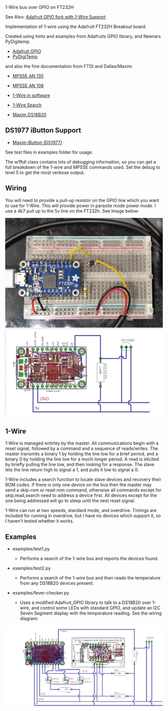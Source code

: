 1-Wire bus over GPIO on FT232H

See Also: [Adafruit GPIO fork with 1-Wire Support](https://github.com/TuxInvader/Adafruit_Python_GPIO)

Implementation of 1-wire using the Adafruit FT232H Breakout board.

Created using hints and examples from Adafruits GPIO library, and Neenars PyDigitemp:

 * [Adafruit GPIO](https://github.com/adafruit/Adafruit_Python_GPIO)
 * [PyDigiTemp](https://github.com/neenar/pydigitemp)

and also the fine documentation from FTDI and Dallas/Maxim:

 * [MPSSE AN 135](http://www.ftdichip.com/Support/Documents/AppNotes/AN_135_MPSSE_Basics.pdf)
 * [MPSSE AN 108](http://www.ftdichip.com/Support/Documents/AppNotes/AN_108_Command_Processor_for_MPSSE_and_MCU_Host_Bus_Emulation_Modes.pdf)

 * [1-Wire in software](https://www.maximintegrated.com/en/app-notes/index.mvp/id/126)
 * [1-Wire Search](https://www.maximintegrated.com/en/app-notes/index.mvp/id/187)
 * [Maxim DS18B20](http://datasheets.maximintegrated.com/en/ds/DS18B20.pdf)


## DS1977 iButton Support
 * [Maxim iButton (DS1977)](https://datasheets.maximintegrated.com/en/ds/DS1977.pdf)


See test files in examples folder for usage. 

The w1ftdi class contains lots of debugging information, so you can get a full breakdown of the 1-wire and MPSSE commands used. Set the debug to level 5 to get the most verbose output.

## Wiring

You will need to provide a pull-up resistor on the GPIO line which you want to use for 1-Wire. This will provide power in parasite mode power mode. I use a 4k7 pull up to the 5v line on the FT232h. See Image below:

![FT232H Wiring](https://raw.githubusercontent.com/TuxInvader/ft232h-1wire/master/resources/wiring.jpg "FT232H wiring")
![FT232H Diagram](https://raw.githubusercontent.com/TuxInvader/ft232h-1wire/master/resources/ft232h-1wire.png "FT232H wiring Diagram")

## 1-Wire

1-Wire is managed entirley by the master. All communications begin with a reset signal, followed by a command and a sequence of reads/writes. The master transmits a binary 1 by holding the line low for a brief period, and a binary 0 by holding the line low for a much longer period. A read is elicited by briefly pulling the line low, and then looking for a response. The slave lets the line return high to signal a 1, and pulls it low to signal a 0.

1-Wire includes a search function to locate slave devices and recovery their ROM codes. If there is only one device on the bus then the master may send a skip-rom or read-rom command, otherwise all commands except for skip,read,search need to address a device first. All devices except for the one being addressed will go to sleep until the next reset signal.

1-Wire can run at two speeds, standard mode, and overdrive. Timings are included for running in overdrive, but I have no devices which support it, so I haven't tested whether it works.

## Examples

 * examples/test1.py
   - Performs a search of the 1-wire bus and reports the devices found.

 * examples/test2.py
   - Performs a search of the 1-wire bus and then reads the temperature from any DS18B20 devices present.

 * examples/fever-checker.py
   - Uses a modified Adafruit_GPIO library to talk to a DS18B20 over 1-wire, and control some LEDs with standard GPIO, and update an I2C Seven Segment display with the temperature reading. See the wiring diagram:

  ![Fever-Check Diagram](https://raw.githubusercontent.com/TuxInvader/ft232h-1wire/master/resources/fever-check-diagram.png)

   
